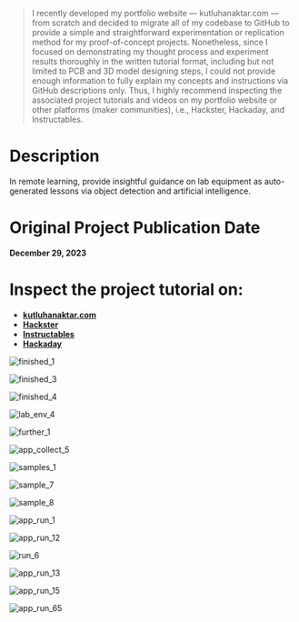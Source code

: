> I recently developed my portfolio website — kutluhanaktar.com — from scratch and decided to migrate all of my codebase to GitHub to provide a simple and straightforward experimentation or replication method for my proof-of-concept projects. Nonetheless, since I focused on demonstrating my thought process and experiment results thoroughly in the written tutorial format, including but not limited to PCB and 3D model designing steps, I could not provide enough information to fully explain my concepts and instructions via GitHub descriptions only. Thus, I highly recommend inspecting the associated project tutorials and videos on my portfolio website or other platforms (maker communities), i.e., Hackster, Hackaday, and Instructables.

# Description

In remote learning, provide insightful guidance on lab equipment as auto-generated lessons via object detection and artificial intelligence.

# Original Project Publication Date

**December 29, 2023**

# Inspect the project tutorial on:

- **[kutluhanaktar.com](https://www.kutluhanaktar.com/projects/AI_driven_Interactive_Lab_Assistant_w_OpenCV_ChatGPT/)**
- **[Hackster](https://www.hackster.io/kutluhan-aktar/ai-driven-interactive-lab-assistant-w-opencv-chatgpt-3affb5)**
- **[Instructables](https://www.instructables.com/AI-driven-Interactive-Lab-Assistant-W-OpenCV-ChatG/)**
- **[Hackaday](https://hackaday.io/project/194213-ai-driven-interactive-lab-assistant-w-opencv)**

![finished_1](https://github.com/user-attachments/assets/66f6f7d5-d148-4ff7-b8dc-f5a4fc1550fd)

![finished_3](https://github.com/user-attachments/assets/a2ebe536-c3b7-4866-8c03-dbeae40f6ccb)

![finished_4](https://github.com/user-attachments/assets/5e55120f-e2c3-4838-93e0-517fbc4b942f)

![lab_env_4](https://github.com/user-attachments/assets/b6b9a3d1-46d2-41da-aa58-2edcdc30d1ab)

![further_1](https://github.com/user-attachments/assets/0c181e9d-cdfc-4374-bc2d-db0e1410df9a)

![app_collect_5](https://github.com/user-attachments/assets/b91a0436-2a5b-41e7-91b2-c91da4df4c16)

![samples_1](https://github.com/user-attachments/assets/36758c8e-005e-475a-8f94-f4567e8f3af3)

![sample_7](https://github.com/user-attachments/assets/bcb28ae3-8baa-4dcd-9c7d-af0baeaabfc4)

![sample_8](https://github.com/user-attachments/assets/e90c63c3-1939-40f2-8ada-d779f549a320)

![app_run_1](https://github.com/user-attachments/assets/86745514-63bf-44d9-9c61-5f1d473b10d4)

![app_run_12](https://github.com/user-attachments/assets/fd7e164f-b9ab-44ec-9c23-35bd8667fe61)

![run_6](https://github.com/user-attachments/assets/6f8e6e1b-2d5a-472e-ab28-ac0fe8913d48)

![app_run_13](https://github.com/user-attachments/assets/b39cb6c7-fc45-4670-a602-dbf0f0480527)

![app_run_15](https://github.com/user-attachments/assets/667839bd-15ce-43e5-ac51-398df6c2987e)

![app_run_65](https://github.com/user-attachments/assets/1f78f43d-6ae7-4cff-810e-3a05f55c1dfc)
